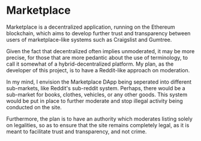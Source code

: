 # Marketplace

Marketplace is a decentralized application, running on the Ethereum blockchain, which aims to develop further trust and transparency between users of marketplace-like systems such as Craigslist and Gumtree.

Given the fact that decentralized often implies unmoderated, it may be more precise, for those that are more pedantic about the use of terminology, to call it somewhat of a hybrid-decentralized platform. My plan, as the developer of this project, is to have a Reddit-like approach on moderation.

In my mind, I envision the Marketplace DApp being seperated into different sub-markets, like Reddit's sub-reddit system. Perhaps, there would be a sub-market for books, clothes, vehicles, or any other goods. This system would be put in place to further moderate and stop illegal activity being conducted on the site. 

Furthermore, the plan is to have an authority which moderates listing solely on legalities, so as to ensure that the site remains completely legal, as it is meant to facilitate trust and transparency, and not crime.